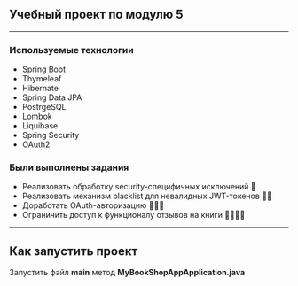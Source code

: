 ## Учебный проект по модулю 5
___

### Используемые технологии
* Spring Boot
* Thymeleaf
* Hibernate
* Spring Data JPA
* PostrgeSQL
* Lombok
* Liquibase
* Spring Security
* OAuth2

### Были выполнены задания
* Реализовать обработку security-специфичных исключений 🦾
* Реализовать механизм blacklist для невалидных JWT-токенов 🦾🦾
* Доработать OAuth-авторизацию 🦾🦾🦾
* Ограничить доступ к функционалу отзывов на книги 🦾🦾🦾🦾
___

## Как запустить проект

Запустить файл **main** метод **MyBookShopAppApplication.java**